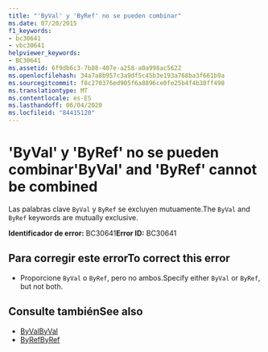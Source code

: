 ```yaml
---
title: "'ByVal' y 'ByRef' no se pueden combinar"
ms.date: 07/20/2015
f1_keywords:
- bc30641
- vbc30641
helpviewer_keywords:
- BC30641
ms.assetid: 6f9db6c3-7b88-407e-a258-a0a998ac5622
ms.openlocfilehash: 34a7a8b957c3a9df5c45b3e193a768ba3f661b9a
ms.sourcegitcommit: f8c270376ed905f6a8896ce0fe25b4f4b38ff498
ms.translationtype: MT
ms.contentlocale: es-ES
ms.lasthandoff: 06/04/2020
ms.locfileid: "84415120"
---
```

# <a name="byval-and-byref-cannot-be-combined"></a><span data-ttu-id="be440-102">'ByVal' y 'ByRef' no se pueden combinar</span><span class="sxs-lookup"><span data-stu-id="be440-102">'ByVal' and 'ByRef' cannot be combined</span></span>
<span data-ttu-id="be440-103">Las palabras clave `ByVal` y `ByRef` se excluyen mutuamente.</span><span class="sxs-lookup"><span data-stu-id="be440-103">The `ByVal` and `ByRef` keywords are mutually exclusive.</span></span>  
  
 <span data-ttu-id="be440-104">**Identificador de error:** BC30641</span><span class="sxs-lookup"><span data-stu-id="be440-104">**Error ID:** BC30641</span></span>  
  
## <a name="to-correct-this-error"></a><span data-ttu-id="be440-105">Para corregir este error</span><span class="sxs-lookup"><span data-stu-id="be440-105">To correct this error</span></span>  
  
- <span data-ttu-id="be440-106">Proporcione `ByVal` o `ByRef`, pero no ambos.</span><span class="sxs-lookup"><span data-stu-id="be440-106">Specify either `ByVal` or `ByRef`, but not both.</span></span>  
  
## <a name="see-also"></a><span data-ttu-id="be440-107">Consulte también</span><span class="sxs-lookup"><span data-stu-id="be440-107">See also</span></span>

- [<span data-ttu-id="be440-108">ByVal</span><span class="sxs-lookup"><span data-stu-id="be440-108">ByVal</span></span>](../language-reference/modifiers/byval.md)
- [<span data-ttu-id="be440-109">ByRef</span><span class="sxs-lookup"><span data-stu-id="be440-109">ByRef</span></span>](../language-reference/modifiers/byref.md)

